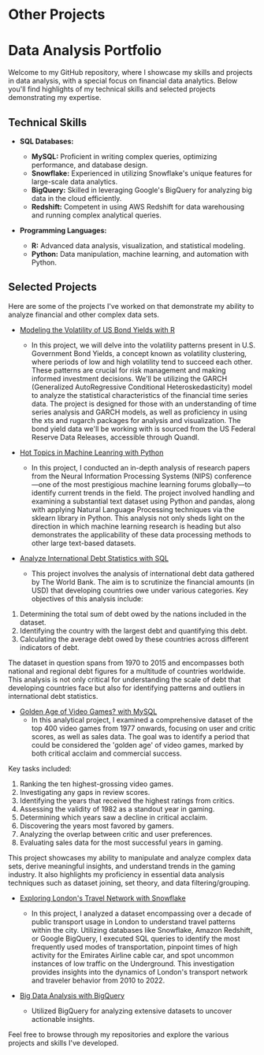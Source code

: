 # Other Projects
# Data Analysis Portfolio

Welcome to my GitHub repository, where I showcase my skills and projects in data analysis, with a special focus on financial data analytics. Below you'll find highlights of my technical skills and selected projects demonstrating my expertise.

## Technical Skills

- **SQL Databases:**
  - **MySQL:** Proficient in writing complex queries, optimizing performance, and database design.
  - **Snowflake:** Experienced in utilizing Snowflake's unique features for large-scale data analytics.
  - **BigQuery:** Skilled in leveraging Google's BigQuery for analyzing big data in the cloud efficiently.
  - **Redshift:** Competent in using AWS Redshift for data warehousing and running complex analytical queries.

- **Programming Languages:**
  - **R:** Advanced data analysis, visualization, and statistical modeling.
  - **Python:** Data manipulation, machine learning, and automation with Python.

## Selected Projects

Here are some of the projects I've worked on that demonstrate my ability to analyze financial and other complex data sets.

- [Modeling the Volatility of US Bond Yields with R](https://github.com/dsrichard97/otherprojects/blob/main/modelwith_usbond.pdf)
  - In this project, we will delve into the volatility patterns present in U.S. Government Bond Yields, a concept known as volatility clustering, where periods of low and high volatility tend to succeed each other. These patterns are crucial for risk management and making informed investment decisions. We'll be utilizing the GARCH (Generalized AutoRegressive Conditional Heteroskedasticity) model to analyze the statistical characteristics of the financial time series data. The project is designed for those with an understanding of time series analysis and GARCH models, as well as proficiency in using the xts and rugarch packages for analysis and visualization. The bond yield data we'll be working with is sourced from the US Federal Reserve Data Releases, accessible through Quandl.

- [Hot Topics in Machine Leanring with Python](https://github.com/dsrichard97/otherprojects/blob/main/Hottest%20Topics%20in%20ML.pdf)
  - In this project, I conducted an in-depth analysis of research papers from the Neural Information Processing Systems (NIPS) conference—one of the most prestigious machine learning forums globally—to identify current trends in the field. The project involved handling and examining a substantial text dataset using Python and pandas, along with applying Natural Language Processing techniques via the sklearn library in Python. This analysis not only sheds light on the direction in which machine learning research is heading but also demonstrates the applicability of these data processing methods to other large text-based datasets.

- [Analyze International Debt Statistics with SQL](https://github.com/dsrichard97/otherprojects/blob/main/worldbank%20international%20debt.pdf)
  - This project involves the analysis of international debt data gathered by The World Bank. The aim is to scrutinize the financial amounts (in USD) that developing countries owe under various categories. Key objectives of this analysis include:

1. Determining the total sum of debt owed by the nations included in the dataset.
2. Identifying the country with the largest debt and quantifying this debt.
3. Calculating the average debt owed by these countries across different indicators of debt.
   
The dataset in question spans from 1970 to 2015 and encompasses both national and regional debt figures for a multitude of countries worldwide. This analysis is not only critical for understanding the scale of debt that developing countries face but also for identifying patterns and outliers in international debt statistics.

- [Golden Age of Video Games? with MySQL](https://github.com/dsrichard97/otherprojects/blob/main/tenbestselling.pdf)
  - In this analytical project, I examined a comprehensive dataset of the top 400 video games from 1977 onwards, focusing on user and critic scores, as well as sales data. The goal was to identify a period that could be considered the 'golden age' of video games, marked by both critical acclaim and commercial success.

Key tasks included:

1. Ranking the ten highest-grossing video games.
2. Investigating any gaps in review scores.
3. Identifying the years that received the highest ratings from critics.
4. Assessing the validity of 1982 as a standout year in gaming.
5. Determining which years saw a decline in critical acclaim.
6. Discovering the years most favored by gamers.
7. Analyzing the overlap between critic and user preferences.
8. Evaluating sales data for the most successful years in gaming.
   
This project showcases my ability to manipulate and analyze complex data sets, derive meaningful insights, and understand trends in the gaming industry. It also highlights my proficiency in essential data analysis techniques such as dataset joining, set theory, and data filtering/grouping.

- [Exploring London's Travel Network with Snowflake](https://app.datacamp.com/workspace/w/42897788-52cb-46ee-8554-a67074c99db2/edit)
  - In this project, I analyzed a dataset encompassing over a decade of public transport usage in London to understand travel patterns within the city. Utilizing databases like Snowflake, Amazon Redshift, or Google BigQuery, I executed SQL queries to identify the most frequently used modes of transportation, pinpoint times of high activity for the Emirates Airline cable car, and spot uncommon instances of low traffic on the Underground. This investigation provides insights into the dynamics of London's transport network and traveler behavior from 2010 to 2022.

- [Big Data Analysis with BigQuery](https://app.datacamp.com/learn/projects/your-project-link-here)
  - Utilized BigQuery for analyzing extensive datasets to uncover actionable insights.

Feel free to browse through my repositories and explore the various projects and skills I've developed.



